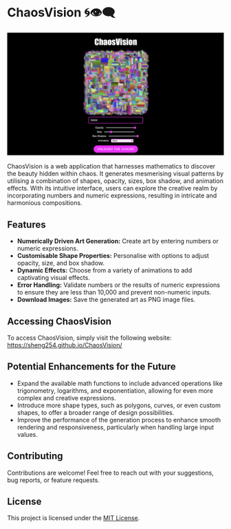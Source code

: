# ChaosVision 🌀👁️‍🗨️

![ChaosVision](ChaosVision.png)

ChaosVision is a web application that harnesses mathematics to discover the beauty hidden within chaos. It generates mesmerising visual patterns by utilising a combination of shapes, opacity, sizes, box shadow, and animation effects. With its intuitive interface, users can explore the creative realm by incorporating numbers and numeric expressions, resulting in intricate and harmonious compositions. 

## Features
- **Numerically Driven Art Generation:** Create art by entering numbers or numeric expressions.
- **Customisable Shape Properties:** Personalise with options to adjust opacity, size, and box shadow.
- **Dynamic Effects:** Choose from a variety of animations to add captivating visual effects.
- **Error Handling:** Validate numbers or the results of numeric expressions to ensure they are less than 10,000 and prevent non-numeric inputs.
- **Download Images:** Save the generated art as PNG image files.

## Accessing ChaosVision
To access ChaosVision, simply visit the following website: https://sheng254.github.io/ChaosVision/

## Potential Enhancements for the Future
- Expand the available math functions to include advanced operations like trigonometry, logarithms, and exponentiation, allowing for even more complex and creative expressions.
- Introduce more shape types, such as polygons, curves, or even custom shapes, to offer a broader range of design possibilities.
- Improve the performance of the generation process to enhance smooth rendering and responsiveness, particularly when handling large input values.

## Contributing
Contributions are welcome! Feel free to reach out with your suggestions, bug reports, or feature requests.

## License
This project is licensed under the [MIT License](LICENSE).
